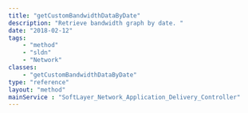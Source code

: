 ```yaml
---
title: "getCustomBandwidthDataByDate"
description: "Retrieve bandwidth graph by date. "
date: "2018-02-12"
tags:
    - "method"
    - "sldn"
    - "Network"
classes:
    - "getCustomBandwidthDataByDate"
type: "reference"
layout: "method"
mainService : "SoftLayer_Network_Application_Delivery_Controller"
---
```

